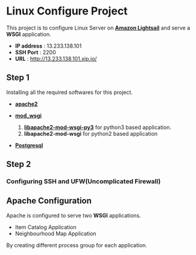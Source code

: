 # Linux Configure Project

This project is to configure Linux Server on [**Amazon Lightsail**](https://aws.amazon.com/lightsail/) and serve a **WSGI** application.

* **IP address** : 13.233.138.101
* **SSH Port** : 2200
* **URL** : http://13.233.138.101.xip.io/


## Step 1

Installing all the required softwares for this project.

* [**apache2**](https://tutorials.ubuntu.com/tutorial/install-and-configure-apache#0) 
* [**mod_wsgi**](http://flask.pocoo.org/docs/1.0/deploying/mod_wsgi/) 

    1. [**libapache2-mod-wsgi-py3**](https://stackoverflow.com/questions/19344252/how-to-install-configure-mod-wsgi-for-py3) for python3 based application.
    2. **libapache2-mod-wsgi** for python2 based application

* [**Postgresql**](https://www.digitalocean.com/community/tutorials/how-to-install-and-use-postgresql-on-ubuntu-16-04)

## Step 2
### Configuring **SSH** and **UFW**(Uncomplicated Firewall)


## Apache Configuration

Apache is configured to serve two **WSGI** applications.
* Item Catalog Application
* Neighbourhood Map Application

By creating different process group for each application.
